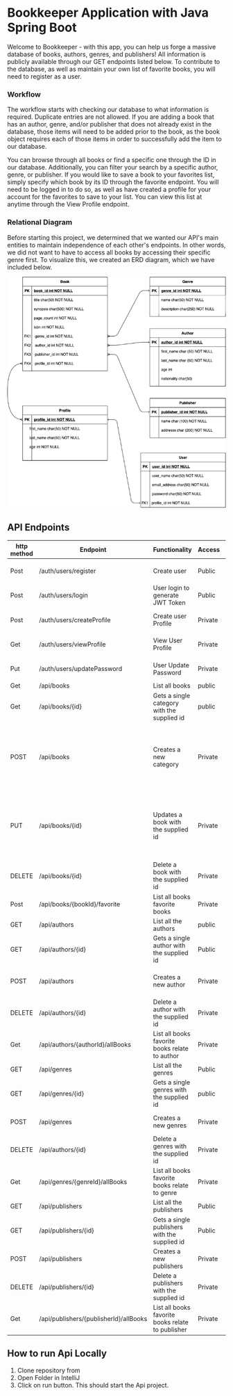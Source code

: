 # Bookkeeper Application with Java Spring Boot

Welcome to Bookkeeper - with this app, you can help us forge a massive database
of books, authors, genres, and publishers! All information is publicly available
through our GET endpoints listed below. To contribute to the database, as well
as maintain your own list of favorite books, you will need to register as a user.

### Workflow

The workflow starts with checking our database to what information is required. Duplicate 
entries are not allowed. If you are adding a book that has an author, genre, and/or
publisher that does not already exist in the database, those items will need to be
added prior to the book, as the book object requires each of those items in order to
successfully add the item to our database.

You can browse through all books or find a specific one through the ID in our database. Additionally,
you can filter your search by a specific author, genre, or publisher. If you would like
to save a book to your favorites list, simply specify which book by its ID through the 
favorite endpoint. You will need to be logged in to do so, as well as have created a profile
for your account for the favorites to save to your list. You can view this list at anytime
through the View Profile endpoint.

### Relational Diagram

Before starting this project, we determined that we wanted our API's main entities to
maintain independence of each other's endpoints. In other words, we did not want to have
to access all books by accessing their specific genre first. To visualize this, we created
an ERD diagram, which we have included below.

![plot](images/bookkeeper.png)


## API Endpoints
| http method |Endpoint |Functionality| Access|  Header |   Body    |  
| ------ | ------ | ------ | ------ | ------ | ------ |
| Post  | /auth/users/register  |  Create user | Public  | - |  "userName":"gupta", "emailAddress":"5421", "password":"test" |
| Post  | /auth/users/login |  User login to generate JWT Token | Public  | - |  "userName":"gupta" , "password":"test" |
| Post  | /auth/users/createProfile  |  Create user Profile | Private  |Authorization : Bearer {{JWTToken}}|   |
| Get  | /auth/users/viewProfile  |  View User Profile | Private  |Authorization : Bearer {{JWTToken}}|   |
| Put  | /auth/users/updatePassword  |  User Update Password | Private  | Authorization : Bearer {{JWTToken}} |  "userName":"gupta", "password":"test" |
| Get  | /api/books  |  List all books | public  | - | - |
| Get |  /api/books/{id}  |  Gets a single category with the supplied id | public  | - | - |
|POST | /api/books|Creates a new category|Private | Authorization : Bearer {{JWTToken}} | { "title": "book2", "synopsis": "exclusively about",  "pageCount": 4000,  "isbn": 10000009902,  "genre_name":"sc-fi",  "author_first_name":"ragan", "author_last_name":"kori",  "publisher_name":"Book House" } |
|PUT | /api/books/{id}|Updates a book with the supplied id |Private | Authorization : Bearer {{JWTToken}} | { "title": "book2", "synopsis": "exclusively about",  "pageCount": 4000,  "isbn": 10000009902,  "genre_name":"sc-fi",  "author_first_name":"ragan", "author_last_name":"kori",  "publisher_name":"Book House" } |
|DELETE | /api/books/{id}|Delete a book with the supplied id |Private | Authorization : Bearer {{JWTToken}} | -|
| Post  | /api/books/{bookId}/favorite  |  List all books favorite books | Private  | Authorization : Bearer {{JWTToken}} | - |
|GET | /api/authors | List all the authors |public |  - | - |
|GET | /api/authors/{id}|Gets a single author with the supplied id |Public |-| - |
|POST | /api/authors|Creates a new author |Private |Authorization : Bearer {{JWTToken}} | { "firstName":"suresh",  "lastName":"segira",  "age":30, "nationality":"us" } |
|DELETE | /api/authors/{id}|Delete a author with the supplied id |Private | Authorization : Bearer {{JWTToken}}  | - |
| Get  | /api/authors/{authorId}/allBooks  |  List all books favorite books relate to author | Private  | Authorization : Bearer {{JWTToken}} | - |
|GET | /api/genres|List all the genres |Public | -| - |
|GET | /api/genres/{id}|Gets a single genres with the supplied id |public | -| - |
|POST| /api/genres|Creates a new genres |Private | Authorization : Bearer {{JWTToken}} | {"name": "Test2",  "description": "in history coloum" } |
|DELETE | /api/authors/{id}|Delete a genres with the supplied id |Private | Authorization : Bearer {{JWTToken}} | -|
| Get  | /api/genres/{genreId}/allBooks  |  List all books favorite books relate to genre | Private  | Authorization : Bearer {{JWTToken}} | - |
|GET | /api/publishers|List all the publishers |Public | -| -|
|GET | /api/publishers/{id}|Gets a single publishers with the supplied id |Public |- |-|
|POST| /api/publishers|Creates a new publishers |Private|Authorization : Bearer {{JWTToken}} | "name":"rajan House1",  "description":"History Books" |
|DELETE | /api/publishers/{id}|Delete a publishers with the supplied id |Private|Authorization : Bearer {{JWTToken}} |-|
| Get  | /api/publishers/{publisherId}/allBooks  |  List all books favorite books relate to publisher | Private  | Authorization : Bearer {{JWTToken}} | - |

## How to run Api Locally
1. Clone repository from
1. Open Folder in IntelliJ
1. Click on run button.
   This should start the Api project.
   





